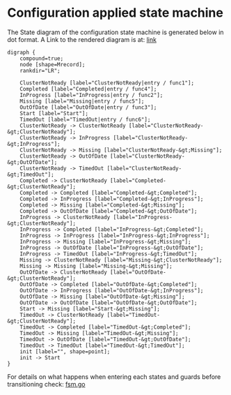 # Configuration applied state machine
The State diagram of the configuration state machine is generated below in dot format.
 A Link to the rendered diagram is at: [link](https://dreampuf.github.io/GraphvizOnline/?presentation#digraph%20%7B%0A%09compound=true%3B%0A%09node%20%5Bshape=Mrecord%5D%3B%0A%09rankdir=%22LR%22%3B%0A%0A%09ClusterNotReady%20%5Blabel=%22ClusterNotReady%7Centry%20%2F%20func1%22%5D%3B%0A%09Completed%20%5Blabel=%22Completed%7Centry%20%2F%20func4%22%5D%3B%0A%09InProgress%20%5Blabel=%22InProgress%7Centry%20%2F%20func2%22%5D%3B%0A%09Missing%20%5Blabel=%22Missing%7Centry%20%2F%20func5%22%5D%3B%0A%09OutOfDate%20%5Blabel=%22OutOfDate%7Centry%20%2F%20func3%22%5D%3B%0A%09Start%20%5Blabel=%22Start%22%5D%3B%0A%09TimedOut%20%5Blabel=%22TimedOut%7Centry%20%2F%20func6%22%5D%3B%0A%09ClusterNotReady%20-%3E%20ClusterNotReady%20%5Blabel=%22ClusterNotReady-&gt%3BClusterNotReady%22%5D%3B%0A%09ClusterNotReady%20-%3E%20InProgress%20%5Blabel=%22ClusterNotReady-&gt%3BInProgress%22%5D%3B%0A%09ClusterNotReady%20-%3E%20Missing%20%5Blabel=%22ClusterNotReady-&gt%3BMissing%22%5D%3B%0A%09ClusterNotReady%20-%3E%20OutOfDate%20%5Blabel=%22ClusterNotReady-&gt%3BOutOfDate%22%5D%3B%0A%09ClusterNotReady%20-%3E%20TimedOut%20%5Blabel=%22ClusterNotReady-&gt%3BTimedOut%22%5D%3B%0A%09Completed%20-%3E%20ClusterNotReady%20%5Blabel=%22Completed-&gt%3BClusterNotReady%22%5D%3B%0A%09Completed%20-%3E%20Completed%20%5Blabel=%22Completed-&gt%3BCompleted%22%5D%3B%0A%09Completed%20-%3E%20InProgress%20%5Blabel=%22Completed-&gt%3BInProgress%22%5D%3B%0A%09Completed%20-%3E%20Missing%20%5Blabel=%22Completed-&gt%3BMissing%22%5D%3B%0A%09Completed%20-%3E%20OutOfDate%20%5Blabel=%22Completed-&gt%3BOutOfDate%22%5D%3B%0A%09InProgress%20-%3E%20ClusterNotReady%20%5Blabel=%22InProgress-&gt%3BClusterNotReady%22%5D%3B%0A%09InProgress%20-%3E%20Completed%20%5Blabel=%22InProgress-&gt%3BCompleted%22%5D%3B%0A%09InProgress%20-%3E%20InProgress%20%5Blabel=%22InProgress-&gt%3BInProgress%22%5D%3B%0A%09InProgress%20-%3E%20Missing%20%5Blabel=%22InProgress-&gt%3BMissing%22%5D%3B%0A%09InProgress%20-%3E%20OutOfDate%20%5Blabel=%22InProgress-&gt%3BOutOfDate%22%5D%3B%0A%09InProgress%20-%3E%20TimedOut%20%5Blabel=%22InProgress-&gt%3BTimedOut%22%5D%3B%0A%09Missing%20-%3E%20ClusterNotReady%20%5Blabel=%22Missing-&gt%3BClusterNotReady%22%5D%3B%0A%09Missing%20-%3E%20Missing%20%5Blabel=%22Missing-&gt%3BMissing%22%5D%3B%0A%09OutOfDate%20-%3E%20ClusterNotReady%20%5Blabel=%22OutOfDate-&gt%3BClusterNotReady%22%5D%3B%0A%09OutOfDate%20-%3E%20InProgress%20%5Blabel=%22OutOfDate-&gt%3BInProgress%22%5D%3B%0A%09OutOfDate%20-%3E%20Missing%20%5Blabel=%22OutOfDate-&gt%3BMissing%22%5D%3B%0A%09OutOfDate%20-%3E%20OutOfDate%20%5Blabel=%22OutOfDate-&gt%3BOutOfDate%22%5D%3B%0A%09Start%20-%3E%20Missing%20%5Blabel=%22Start-&gt%3BMissing%22%5D%3B%0A%09TimedOut%20-%3E%20ClusterNotReady%20%5Blabel=%22TimedOut-&gt%3BClusterNotReady%22%5D%3B%0A%09TimedOut%20-%3E%20Missing%20%5Blabel=%22TimedOut-&gt%3BMissing%22%5D%3B%0A%09TimedOut%20-%3E%20OutOfDate%20%5Blabel=%22TimedOut-&gt%3BOutOfDate%22%5D%3B%0A%09TimedOut%20-%3E%20TimedOut%20%5Blabel=%22TimedOut-&gt%3BTimedOut%22%5D%3B%0A%09init%20%5Blabel=%22%22%2C%20shape=point%5D%3B%0A%09init%20-%3E%20Start%0A%7D%0A)
```
digraph {
	compound=true;
	node [shape=Mrecord];
	rankdir="LR";

	ClusterNotReady [label="ClusterNotReady|entry / func1"];
	Completed [label="Completed|entry / func4"];
	InProgress [label="InProgress|entry / func2"];
	Missing [label="Missing|entry / func5"];
	OutOfDate [label="OutOfDate|entry / func3"];
	Start [label="Start"];
	TimedOut [label="TimedOut|entry / func6"];
	ClusterNotReady -> ClusterNotReady [label="ClusterNotReady-&gt;ClusterNotReady"];
	ClusterNotReady -> InProgress [label="ClusterNotReady-&gt;InProgress"];
	ClusterNotReady -> Missing [label="ClusterNotReady-&gt;Missing"];
	ClusterNotReady -> OutOfDate [label="ClusterNotReady-&gt;OutOfDate"];
	ClusterNotReady -> TimedOut [label="ClusterNotReady-&gt;TimedOut"];
	Completed -> ClusterNotReady [label="Completed-&gt;ClusterNotReady"];
	Completed -> Completed [label="Completed-&gt;Completed"];
	Completed -> InProgress [label="Completed-&gt;InProgress"];
	Completed -> Missing [label="Completed-&gt;Missing"];
	Completed -> OutOfDate [label="Completed-&gt;OutOfDate"];
	InProgress -> ClusterNotReady [label="InProgress-&gt;ClusterNotReady"];
	InProgress -> Completed [label="InProgress-&gt;Completed"];
	InProgress -> InProgress [label="InProgress-&gt;InProgress"];
	InProgress -> Missing [label="InProgress-&gt;Missing"];
	InProgress -> OutOfDate [label="InProgress-&gt;OutOfDate"];
	InProgress -> TimedOut [label="InProgress-&gt;TimedOut"];
	Missing -> ClusterNotReady [label="Missing-&gt;ClusterNotReady"];
	Missing -> Missing [label="Missing-&gt;Missing"];
	OutOfDate -> ClusterNotReady [label="OutOfDate-&gt;ClusterNotReady"];
	OutOfDate -> Completed [label="OutOfDate-&gt;Completed"];
	OutOfDate -> InProgress [label="OutOfDate-&gt;InProgress"];
	OutOfDate -> Missing [label="OutOfDate-&gt;Missing"];
	OutOfDate -> OutOfDate [label="OutOfDate-&gt;OutOfDate"];
	Start -> Missing [label="Start-&gt;Missing"];
	TimedOut -> ClusterNotReady [label="TimedOut-&gt;ClusterNotReady"];
	TimedOut -> Completed [label="TimedOut-&gt;Completed"];
	TimedOut -> Missing [label="TimedOut-&gt;Missing"];
	TimedOut -> OutOfDate [label="TimedOut-&gt;OutOfDate"];
	TimedOut -> TimedOut [label="TimedOut-&gt;TimedOut"];
	init [label="", shape=point];
	init -> Start
}

```
For details on what happens when entering each states and guards before transitioning check: [fsm.go](internal/configfsm/fsm.go)